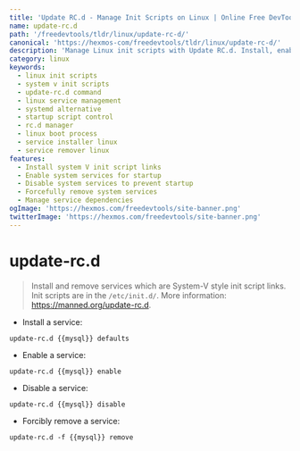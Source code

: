 ```yaml
---
title: 'Update RC.d - Manage Init Scripts on Linux | Online Free DevTools by Hexmos'
name: update-rc.d
path: '/freedevtools/tldr/linux/update-rc-d/'
canonical: 'https://hexmos-com/freedevtools/tldr/linux/update-rc-d/'
description: 'Manage Linux init scripts with Update RC.d. Install, enable, disable, and remove services for system startup and shutdown processes. Free online tool, no registration required.'
category: linux
keywords:
  - linux init scripts
  - system v init scripts
  - update-rc.d command
  - linux service management
  - systemd alternative
  - startup script control
  - rc.d manager
  - linux boot process
  - service installer linux
  - service remover linux
features:
  - Install system V init script links
  - Enable system services for startup
  - Disable system services to prevent startup
  - Forcefully remove system services
  - Manage service dependencies
ogImage: 'https://hexmos.com/freedevtools/site-banner.png'
twitterImage: 'https://hexmos.com/freedevtools/site-banner.png'
---
```


# update-rc.d

> Install and remove services which are System-V style init script links.
> Init scripts are in the `/etc/init.d/`.
> More information: <https://manned.org/update-rc.d>.

- Install a service:

`update-rc.d {{mysql}} defaults`

- Enable a service:

`update-rc.d {{mysql}} enable`

- Disable a service:

`update-rc.d {{mysql}} disable`

- Forcibly remove a service:

`update-rc.d -f {{mysql}} remove`
